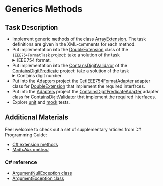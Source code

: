 # Generics Methods
 
## Task Description

* Implement generic methods of the class [ArrayExtension](/GenericMethodsTask/ArrayExtension.cs). The task definitions are given in the  XML-comments for each method.
* Put implementation into the [DoubleExtension](/Ieee754FormatTask/DoubleExtension.cs) class of the `IEEE754FormatTask` project: take a solution of the task 
    <details><summary>IEEE 754 format.</summary>        
    Implement the [GetIeee754Format](/Ieee754FormatTask/DoubleExtension.cs#L13) method that obtains a binary representation of a real double-precision number in IEEE754 format as the extension method. Don't use Framework's converter classes. The task definition is given in the  XML-comments for this method.        
    Hint:  Use C# structs to create a union type (similar to C unions).
    </details>      
* Put implementation into the [ContainsDigitValidator](/ContainsDigitPredicate/ContainsDigitValidator.cs#L3) of the [ContainsDigitPredicate](/ContainsDigitPredicate) project: take a solution of the task 
    <details><summary>Contains digit number.</summary>        
    Given a natural number. Implement a method [Verify](/ContainsDigitPredicate/ContainsDigitValidator.cs#L11) that determines whether a given number contains a given digit or not. Don't use string and array classes.
    </details>
* Put into the [Adapters](/Adapters/) project the [GetIEEE754FormatAdapter](/Adapters/GetIEEE754FormatAdapter.cs#L5) adapter class for [DoubleExtension](IEEE754FormatTask/DoubleExtension.cs#L13) that implement the required interfaces.
* Put into the [Adapters](/Adapters/) project the [ContainsDigitPredicateAdapter](/Adapters/ContainsDigitPredicateAdapter.cs#L6) adapter class for [ContainsDigitValidator](/ContainsDigitPredicate/ContainsDigitValidator.cs#L3) that implement the required interfaces. 
* Explore [unit](/GenericMethodsTask.Tests/NUnitTests) and [mock](/GenericMethodsTask.Tests/MoqTests) tests.

## Additional Materials

Feel welcome to check out a set of supplementary articles from C# Programming Guide: 

- [C# extension methods](https://docs.microsoft.com/en-us/dotnet/csharp/programming-guide/classes-and-structs/extension-methods) 
- [Math.Abs method](https://docs.microsoft.com/en-us/dotnet/api/system.math.abs?view=net-5.0) 

### C# reference  

* [ArgumentNullException class](https://docs.microsoft.com/en-us/dotnet/api/system.argumentnullexception?view=net-5.0#:~:text=An%20ArgumentNullException%20exception%20is%20thrown,but%20should%20never%20be%20null%20.&text=An%20object%20returned%20from%20a,original%20returned%20object%20is%20null%20.) 
* [ArgumentException class ](https://docs.microsoft.com/en-us/dotnet/api/system.argumentexception?view=net-5.0)
